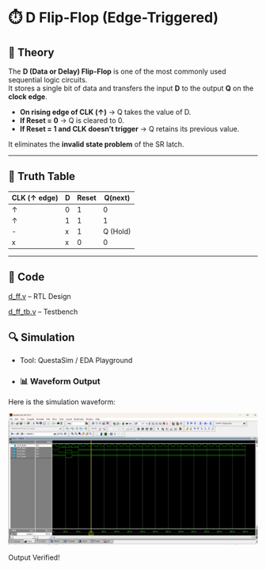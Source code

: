 # ⏱️ D Flip-Flop (Edge-Triggered)

## 📘 Theory
The **D (Data or Delay) Flip-Flop** is one of the most commonly used sequential logic circuits.  
It stores a single bit of data and transfers the input **D** to the output **Q** on the **clock edge**.  

- **On rising edge of CLK (↑)** → Q takes the value of D.  
- **If Reset = 0** → Q is cleared to 0.  
- **If Reset = 1 and CLK doesn’t trigger** → Q retains its previous value.  

It eliminates the **invalid state problem** of the SR latch.

---

## 📝 Truth Table

| CLK (↑ edge) | D | Reset | Q(next)   |
|--------------|---|-------|-----------|
|      ↑       | 0 |   1   |     0     |
|      ↑       | 1 |   1   |     1     |
|      -       | x |   1   | Q (Hold)  |
|      x       | x |   0   |     0     |

---

## 📝 Code

[d_ff.v](d_ff.v) – RTL Design  

[d_ff_tb.v](d_ff_tb.v) – Testbench  



## 🔍 Simulation

- Tool: QuestaSim / EDA Playground  

- ### 📊 Waveform Output

Here is the simulation waveform:  

![Waveform](d_ff_waveform.png)



Output Verified!
